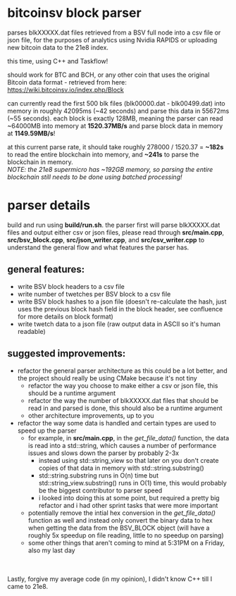 # bitcoinsv block parser

parses blkXXXXX.dat files retrieved from a BSV full node into a csv file or json file, for the purposes of analytics using Nvidia RAPIDS or uploading new bitcoin data to the 21e8 index.

this time, using C++ and Taskflow!   

should work for BTC and BCH, or any other coin that uses the original Bitcoin data format - retrieved from here: https://wiki.bitcoinsv.io/index.php/Block   

can currently read the first 500 blk files (blk00000.dat - blk00499.dat) into memory in roughly 42095ms (~42 seconds) and parse this data in 55672ms (~55 seconds). each block is exactly 128MB, meaning the parser can read ~64000MB into memory at __1520.37MB/s__ and parse block data in memory at __1149.59MB/s__!

at this current parse rate, it should take roughly 278000 / 1520.37 = __~182s__ to read the entire blockchain into memory, and __~241s__ to parse the blockchain in memory.    
_NOTE: the 21e8 supermicro has ~192GB memory, so parsing the entire blockchain still needs to be done using batched processing!_    

# parser details

build and run using __build/run.sh__. the parser first will parse blkXXXXX.dat files and output either csv or json files, please read through __src/main.cpp__, __src/bsv_block.cpp__, __src/json_writer.cpp__, and __src/csv_writer.cpp__ to understand the general flow and what features the parser has.   

## general features:
- write BSV block headers to a csv file
- write number of twetches per BSV block to a csv file
- write BSV block hashes to a json file (doesn't re-calculate the hash, just uses the previous block hash field in the block header, see confluence for more details on block format)
- write twetch data to a json file (raw output data in ASCII so it's human readable)    
    

## suggested improvements:
- refactor the general parser architecture as this could be a lot better, and the project should really be using CMake because it's not tiny
    - refactor the way you choose to make either a csv or json file, this should be a runtime argument
    - refactor the way the number of blkXXXXX.dat files that should be read in and parsed is done, this should also be a runtime argument
    - other architecture improvements, up to you
- refactor the way some data is handled and certain types are used to speed up the parser
    - for example, in __src/main.cpp__, in the *get_file_data()* function, the data is read into a std::string, which causes a number of performance issues and slows down the parser by probably 2-3x
        - instead using std::string_view so that later on you don't create copies of that data in memory with std::string.substring()
        - std::string.substring runs in O(n) time but std::string_view.substring() runs in O(1) time, this would probably be the biggest contributor to parser speed
        - i looked into doing this at some point, but required a pretty big refactor and i had other sprint tasks that were more important
    - potentially remove the intial hex conversion in the *get_file_data()* function as well and instead only convert the binary data to hex when getting the data from the BSV_BLOCK object (will have a roughly 5x speedup on file reading, little to no speedup on parsing)
    - some other things that aren't coming to mind at 5:31PM on a Friday, also my last day

&nbsp;   
&nbsp;   
Lastly, forgive my average code (in my opinion), I didn't know C++ till I came to 21e8.   